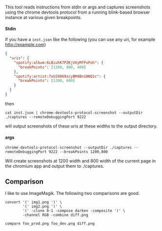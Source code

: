 This tool reads instructions from stdin or args and captures screenshots
using the chrome devtools protocol from a running blink-based
browser instance at various given breakpoints.

#### Stdin
If you have a `inst.json` like the following (you can use any uri, for example http://example.com)
```json
{
  "uris": {
    "spotify:album:6LBiuhK7PZKjVXyMfPxPoh": {
      "breakPoints": [1200, 800, 400]
    },
    "spotify:artist:7xUZ4069zcyBM4Bn10NQ1c": {
      "breakPoints": [1200, 600]
    }
  }
}
```

then

```
cat inst.json | chrome-devtools-protocol-screenshot --outputDir ./captures --remoteDebuggingPort 9222
```
will output screenshots of these uris at these widths to the output directory.

#### args
```
chrome-devtools-protocol-screenshot --outputDir ./captures --remoteDebuggingPort 9222 --breakPoints 1200,800
```
Will create screenshots at 1200 width and 800 width of the current page 
in the chromium app and output them to ./captures.

## Comparison

I like to use ImageMagik. The following two comparisons are good.

```
convert '(' img1.png ')' \
        '(' img2.png ')' \
        '(' -clone 0-1 -compose darken -composite ')' \
        -channel RGB -combine diff.png
```

```
compare foo_prod.png foo_dev.png diff.png
```
